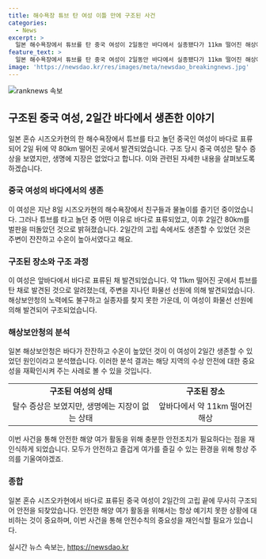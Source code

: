 ```yaml
---
title: 해수욕장 튜브 탄 여성 이틀 만에 구조된 사건
categories:
  - News
excerpt: >
  일본 해수욕장에서 튜브를 탄 중국 여성이 2일동안 바다에서 실종됐다가 11km 떨어진 해상에서 화물선에 의해 구조됐다. 구조 당시 탈수 증상을 보였지만 생명에는 지장이 없는 상태였으며, 해상보안청은 바다가 잔잔하고 수온이 높아 구조될 수 있었다고 설명했다. 이 여성은 시즈오카현의 해수욕장에서 떠내려가 실종된 후 발견됐는데, 해상보안청은 실종자를 찾지 못해 수색을 중단했다가 구조됐다.
feature_text: >
  일본 해수욕장에서 튜브를 탄 중국 여성이 2일동안 바다에서 실종됐다가 11km 떨어진 해상에서 화물선에 의해 구조됐다. 구조 당시 탈수 증상을 보였지만 생명에는 지장이 없는 상태였으며, 해상보안청은 바다가 잔잔하고 수온이 높아 구조될 수 있었다고 설명했다. 이 여성은 시즈오카현의 해수욕장에서 떠내려가 실종된 후 발견됐는데, 해상보안청은 실종자를 찾지 못해 수색을 중단했다가 구조됐다.
image: 'https://newsdao.kr/res/images/meta/newsdao_breakingnews.jpg'
---
```


<p><img src="https://newsdao.kr/res/images/meta/newsdao_breakingnews.jpg" alt="ranknews 속보" /></p>

<h2 data-ke-size="size26">구조된 중국 여성, 2일간 바다에서 생존한 이야기</h2>

<p data-ke-size="size16">일본 혼슈 시즈오카현의 한 해수욕장에서 튜브를 타고 놀던 중국인 여성이 바다로 표류되어 2일 뒤에 약 80km 떨어진 곳에서 발견되었습니다. 구조 당시 중국 여성은 탈수 증상을 보였지만, 생명에 지장은 없었다고 합니다. 이와 관련된 자세한 내용을 살펴보도록 하겠습니다.</p>

<h3>중국 여성의 바다에서의 생존</h3>

<p data-ke-size="size16">이 여성은 지난 8일 시즈오카현의 해수욕장에서 친구들과 물놀이를 즐기던 중이었습니다. 그러나 튜브를 타고 놀던 중 어떤 이유로 바다로 표류되었고, 이후 2일간 80km를 벌판을 떠돌았던 것으로 밝혀졌습니다. 2일간의 고립 속에서도 생존할 수 있었던 것은 주변이 잔잔하고 수온이 높아서였다고 해요.</p>

<h3>구조된 장소와 구조 과정</h3>

<p data-ke-size="size16">이 여성은 앞바다에서 바다로 표류된 채 발견되었습니다. 약 11km 떨어진 곳에서 튜브를 탄 채로 발견된 것으로 알려졌는데, 주변을 지나던 화물선 선원에 의해 발견되었습니다. 해상보안청의 노력에도 불구하고 실종자를 찾지 못한 가운데, 이 여성이 화물선 선원에 의해 발견되어 구조되었습니다.</p>

<h3>해상보안청의 분석</h3>

<p data-ke-size="size16">일본 해상보안청은 바다가 잔잔하고 수온이 높았던 것이 이 여성이 2일간 생존할 수 있었던 원인이라고 분석했습니다. 이러한 분석 결과는 해당 지역의 수상 안전에 대한 중요성을 재확인시켜 주는 사례로 볼 수 있을 것입니다.</p>

<table>
  <tr>
    <td style="text-align: center; height: 17px;"><b>구조된 여성의 상태</b></td>
    <td style="text-align: center; height: 17px;"><b>구조된 장소</b></td>
  </tr>
  <tr>
    <td style="text-align: center; height: 17px;">탈수 증상은 보였지만, 생명에는 지장이 없는 상태</td>
    <td style="text-align: center; height: 17px;">앞바다에서 약 11km 떨어진 해상</td>
  </tr>
</table>

<p data-ke-size="size16">이번 사건을 통해 안전한 해양 여가 활동을 위해 충분한 안전조치가 필요하다는 점을 재인식하게 되었습니다. 모두가 안전하고 즐겁게 여가를 즐길 수 있는 환경을 위해 항상 주의를 기울여야겠죠.</p>

<h3>종합</h3>

<p data-ke-size="size16">일본 혼슈 시즈오카현에서 바다로 표류된 중국 여성이 2일간의 고립 끝에 무사히 구조되어 안전을 되찾았습니다. 안전한 해양 여가 활동을 위해서는 항상 예기치 못한 상황에 대비하는 것이 중요하며, 이번 사건을 통해 안전수칙의 중요성을 재인식할 필요가 있습니다.</p>
실시간 뉴스 속보는, <a href="https://newsdao.kr" rel="dofollow">https://newsdao.kr</a>



